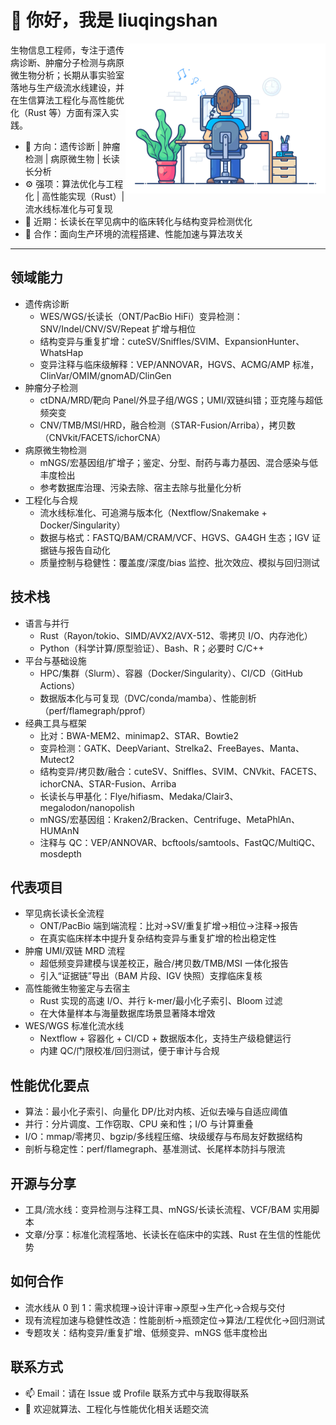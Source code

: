 # 👋 你好，我是 liuqingshan

<img align="right" alt="coding" src="coding.gif" width="320px" />

生物信息工程师，专注于遗传病诊断、肿瘤分子检测与病原微生物分析；长期从事实验室落地与生产级流水线建设，并在生信算法工程化与高性能优化（Rust 等）方面有深入实践。

- 🔬 方向：遗传诊断 | 肿瘤检测 | 病原微生物 | 长读长分析
- ⚙️ 强项：算法优化与工程化 | 高性能实现（Rust）| 流水线标准化与可复现
- 🌱 近期：长读长在罕见病中的临床转化与结构变异检测优化
- 🤝 合作：面向生产环境的流程搭建、性能加速与算法攻关

---

## 领域能力

- 遗传病诊断
  - WES/WGS/长读长（ONT/PacBio HiFi）变异检测：SNV/Indel/CNV/SV/Repeat 扩增与相位
  - 结构变异与重复扩增：cuteSV/Sniffles/SVIM、ExpansionHunter、WhatsHap
  - 变异注释与临床级解释：VEP/ANNOVAR，HGVS、ACMG/AMP 标准，ClinVar/OMIM/gnomAD/ClinGen
- 肿瘤分子检测
  - ctDNA/MRD/靶向 Panel/外显子组/WGS；UMI/双链纠错；亚克隆与超低频突变
  - CNV/TMB/MSI/HRD，融合检测（STAR-Fusion/Arriba），拷贝数（CNVkit/FACETS/ichorCNA）
- 病原微生物检测
  - mNGS/宏基因组/扩增子；鉴定、分型、耐药与毒力基因、混合感染与低丰度检出
  - 参考数据库治理、污染去除、宿主去除与批量化分析
- 工程化与合规
  - 流水线标准化、可追溯与版本化（Nextflow/Snakemake + Docker/Singularity）
  - 数据与格式：FASTQ/BAM/CRAM/VCF、HGVS、GA4GH 生态；IGV 证据链与报告自动化
  - 质量控制与稳健性：覆盖度/深度/bias 监控、批次效应、模拟与回归测试

## 技术栈

- 语言与并行
  - Rust（Rayon/tokio、SIMD/AVX2/AVX-512、零拷贝 I/O、内存池化）
  - Python（科学计算/原型验证）、Bash、R；必要时 C/C++
- 平台与基础设施
  - HPC/集群（Slurm）、容器（Docker/Singularity）、CI/CD（GitHub Actions）
  - 数据版本化与可复现（DVC/conda/mamba）、性能剖析（perf/flamegraph/pprof）
- 经典工具与框架
  - 比对：BWA-MEM2、minimap2、STAR、Bowtie2
  - 变异检测：GATK、DeepVariant、Strelka2、FreeBayes、Manta、Mutect2
  - 结构变异/拷贝数/融合：cuteSV、Sniffles、SVIM、CNVkit、FACETS、ichorCNA、STAR-Fusion、Arriba
  - 长读长与甲基化：Flye/hifiasm、Medaka/Clair3、megalodon/nanopolish
  - mNGS/宏基因组：Kraken2/Bracken、Centrifuge、MetaPhlAn、HUMAnN
  - 注释与 QC：VEP/ANNOVAR、bcftools/samtools、FastQC/MultiQC、mosdepth

## 代表项目

- 罕见病长读长全流程
  - ONT/PacBio 端到端流程：比对→SV/重复扩增→相位→注释→报告
  - 在真实临床样本中提升复杂结构变异与重复扩增的检出稳定性
- 肿瘤 UMI/双链 MRD 流程
  - 超低频变异建模与误差校正，融合/拷贝数/TMB/MSI 一体化报告
  - 引入“证据链”导出（BAM 片段、IGV 快照）支撑临床复核
- 高性能微生物鉴定与去宿主
  - Rust 实现的高速 I/O、并行 k-mer/最小化子索引、Bloom 过滤
  - 在大体量样本与海量数据库场景显著降本增效
- WES/WGS 标准化流水线
  - Nextflow + 容器化 + CI/CD + 数据版本化，支持生产级稳健运行
  - 内建 QC/门限校准/回归测试，便于审计与合规

## 性能优化要点

- 算法：最小化子索引、向量化 DP/比对内核、近似去噪与自适应阈值
- 并行：分片调度、工作窃取、CPU 亲和性；I/O 与计算重叠
- I/O：mmap/零拷贝、bgzip/多线程压缩、块级缓存与布局友好数据结构
- 剖析与稳定性：perf/flamegraph、基准测试、长尾样本防抖与限流

## 开源与分享

- 工具/流水线：变异检测与注释工具、mNGS/长读长流程、VCF/BAM 实用脚本
- 文章/分享：标准化流程落地、长读长在临床中的实践、Rust 在生信的性能优势

## 如何合作

- 流水线从 0 到 1：需求梳理→设计评审→原型→生产化→合规与交付
- 现有流程加速与稳健性改造：性能剖析→瓶颈定位→算法/工程优化→回归测试
- 专题攻关：结构变异/重复扩增、低频变异、mNGS 低丰度检出

## 联系方式

- 📫 Email：请在 Issue 或 Profile 联系方式中与我取得联系
- 💬 欢迎就算法、工程化与性能优化相关话题交流
